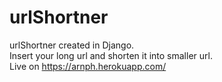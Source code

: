 # urlShortner
urlShortner created in Django.  
Insert your long url and shorten it into smaller url.  
Live on https://arnph.herokuapp.com/
